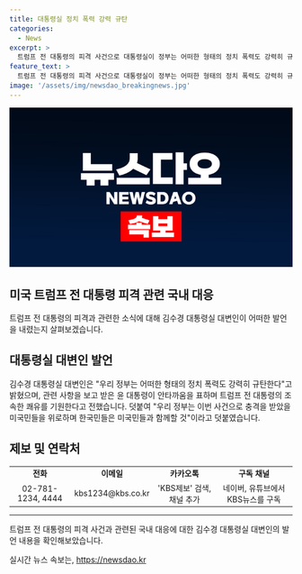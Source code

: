 ```yaml
---
title: 대통령실 정치 폭력 강력 규탄
categories:
  - News
excerpt: >
  트럼프 전 대통령의 피격 사건으로 대통령실이 정부는 어떠한 형태의 정치 폭력도 강력히 규탄한다고 밝히고, 윤 대통령은 트럼프 전 대통령의 조속한 쾌유를 기원하며 미국민들을 위로하고 한국민들은 미국민들과 함께한다고 전했습니다. KBS뉴스에서는 제보를 받으며 구독을 권유합니다.
feature_text: >
  트럼프 전 대통령의 피격 사건으로 대통령실이 정부는 어떠한 형태의 정치 폭력도 강력히 규탄한다고 밝히고, 윤 대통령은 트럼프 전 대통령의 조속한 쾌유를 기원하며 미국민들을 위로하고 한국민들은 미국민들과 함께한다고 전했습니다. KBS뉴스에서는 제보를 받으며 구독을 권유합니다.
image: '/assets/img/newsdao_breakingnews.jpg'
---
```


<p><img src="/assets/img/newsdao_breakingnews.jpg" alt="flaretime 속보" /></p>

<h2>미국 트럼프 전 대통령 피격 관련 국내 대응</h2>

<p data-ke-size="size16">트럼프 전 대통령의 피격과 관련한 소식에 대해 김수경 대통령실 대변인이 어떠한 발언을 내렸는지 살펴보겠습니다.</p>

<h2 data-ke-size="size26">대통령실 대변인 발언</h2>

<p data-ke-size="size16">김수경 대통령실 대변인은 "우리 정부는 어떠한 형태의 정치 폭력도 강력히 규탄한다"고 밝혔으며, 관련 사항을 보고 받은 윤 대통령이 안타까움을 표하며 트럼프 전 대통령의 조속한 쾌유를 기원한다고 전했습니다. 덧붙여 "우리 정부는 이번 사건으로 충격을 받았을 미국민들을 위로하며 한국민들은 미국민들과 함께할 것"이라고 덧붙였습니다.</p>

<h2 data-ke-size="size26">제보 및 연락처</h2>

<table>
  <tr>
    <td style="text-align: center; height: 17px;"><b>전화</b></td>
    <td style="text-align: center; height: 17px;"><b>이메일</b></td>
    <td style="text-align: center; height: 17px;"><b>카카오톡</b></td>
    <td style="text-align: center; height: 17px;"><b>구독 채널</b></td>
  </tr>
  <tr>
    <td style="text-align: center; height: 17px;">02-781-1234, 4444</td>
    <td style="text-align: center; height: 17px;">kbs1234@kbs.co.kr</td>
    <td style="text-align: center; height: 17px;">'KBS제보' 검색, 채널 추가</td>
    <td style="text-align: center; height: 17px;">네이버, 유튜브에서 KBS뉴스를 구독</td>
  </tr>
</table>

<hr>

<p data-ke-size="size16">트럼프 전 대통령의 피격 사건과 관련된 국내 대응에 대한 김수경 대통령실 대변인의 발언 내용을 확인해보았습니다. </p>
실시간 뉴스 속보는, <a href="https://newsdao.kr" rel="dofollow">https://newsdao.kr</a>


